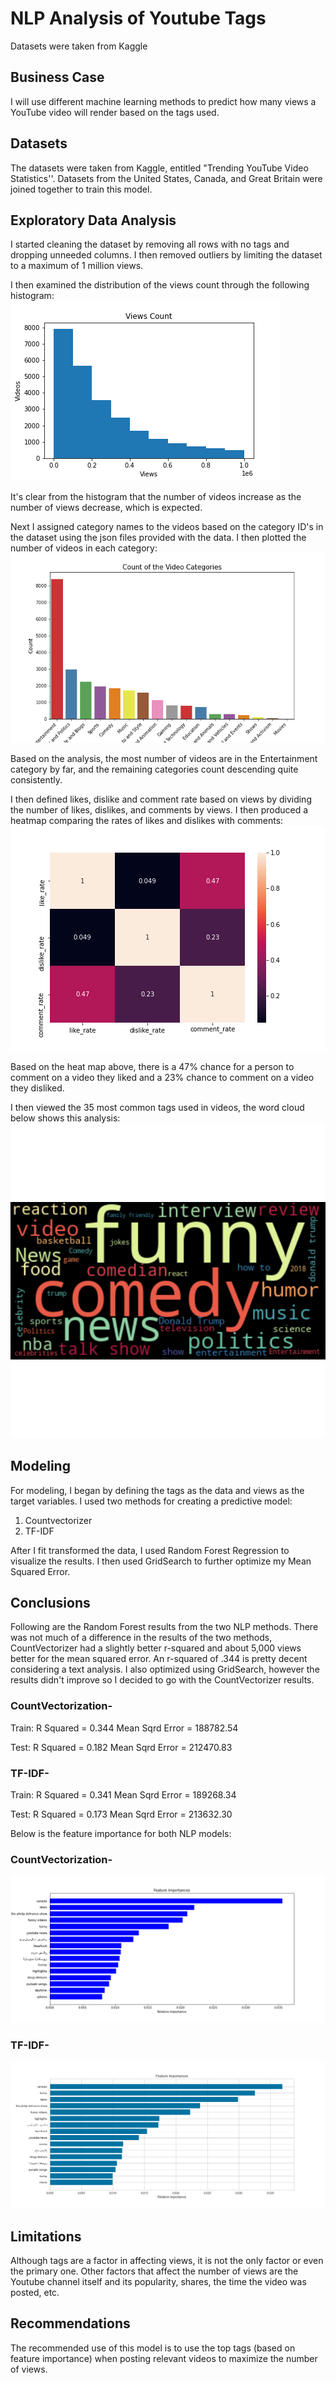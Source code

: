 # NLP Analysis of Youtube Tags

Datasets were taken from Kaggle

## Business Case

I will use different machine learning methods to predict how many views a YouTube video will render based on the tags used.

## Datasets

The datasets were taken from Kaggle, entitled "Trending YouTube Video Statistics''. Datasets from the United States, Canada, and Great Britain were joined together to train this model.

## Exploratory Data Analysis

I started cleaning the dataset by removing all rows with no tags and dropping unneeded columns. I then removed outliers by limiting the dataset to a maximum of 1 million views.

I then examined the distribution of the views count through the following histogram: 
![histogram](/figures/views_hist.png)

It's clear from the histogram that the number of videos increase as the number of views decrease, which is expected.

Next I assigned category names to the videos based on the category ID's in the dataset using the json files provided with the data. I then plotted the number of videos in each category:
![bar-graph](/figures/counts_by_category_bg.png)

Based on the analysis, the most number of videos are in the Entertainment category by far, and the remaining categories count descending quite consistently.

I then defined likes, dislike and comment rate based on views by dividing the number of likes, dislikes, and comments by views. I then produced a heatmap comparing the rates of likes and dislikes with comments:
![heat-map](figures/comment_rate_heatmap.png)

Based on the heat map above, there is a 47% chance for a person to comment on a video they liked and a 23% chance to comment on a video they disliked.

I then viewed the 35 most common tags used in videos, the word cloud below shows this analysis:
![word-cloud](/figures/tags_wordcloud.png)

## Modeling

For modeling, I began by defining the tags as the data and views as the target variables. I used two methods for creating a predictive model:

1. Countvectorizer
2. TF-IDF

After I fit transformed the data, I used Random Forest Regression to visualize the results. I then used GridSearch to further optimize my Mean Squared Error.

## Conclusions

Following are the Random Forest results from the two NLP methods. There was not much of a difference in the results of the two methods, CountVectorizer had a slightly better r-squared and about 5,000 views better for the mean squared error. An r-squared of .344 is pretty decent considering a text analysis. I also optimized using GridSearch, however the results didn't improve so I decided to go with the CountVectorizer results. 

### CountVectorization-

Train:
R Squared =  0.344
Mean Sqrd Error =  188782.54

Test:
R Squared =  0.182
Mean Sqrd Error =  212470.83

### TF-IDF-

Train:
R Squared =  0.341
Mean Sqrd Error =  189268.34

Test:
R Squared =  0.173
Mean Sqrd Error =  213632.30

Below is the feature importance for both NLP models:

### CountVectorization-
![bar-graph](/figures/feature_imp_countvec.png)

### TF-IDF-
![bar-graph](/figures/feature_imp_tfidf.png)

## Limitations

Although tags are a factor in affecting views, it is not the only factor or even the primary one. Other factors that affect the number of views are the Youtube channel itself and its popularity, shares, the time the video was posted, etc.

## Recommendations

The recommended use of this model is to use the top tags (based on feature importance) when posting relevant videos to maximize the number of views.

